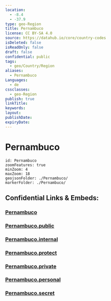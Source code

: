 ```yaml
---
location:
  - -8.4
  - -37.9
type: geo-Region
title: Pernambuco
license: CC BY-SA 4.0
source: https://datahub.io/core/country-codes
isDeleted: false
isReadOnly: false
draft: false
confidential: public
tags:
  - geo/Country/Region
aliases:
  - Pernambuco
Languages:
  - de
cssclasses:
  - geo-Region
publish: true
linkTitle:
keywords:
layout:
publishDate:
expiryDate:
---
```


# Pernambuco

```leaflet
id: Pernambuco
zoomFeatures: true 
minZoom: 4 
maxZoom: 18
geojsonFolder: ./Pernambuco/
markerFolder: ./Pernambuco/
```


## Confidential Links & Embeds: 

### [Pernambuco](/_Standards/Earth/Continent/America~South/Brazil/states~Brazil/Pernambuco.md) 

### [Pernambuco.public](/_public/Earth/Continent/America~South/Brazil/states~Brazil/Pernambuco.public.md) 

### [Pernambuco.internal](/_internal/Earth/Continent/America~South/Brazil/states~Brazil/Pernambuco.internal.md) 

### [Pernambuco.protect](/_protect/Earth/Continent/America~South/Brazil/states~Brazil/Pernambuco.protect.md) 

### [Pernambuco.private](/_private/Earth/Continent/America~South/Brazil/states~Brazil/Pernambuco.private.md) 

### [Pernambuco.personal](/_personal/Earth/Continent/America~South/Brazil/states~Brazil/Pernambuco.personal.md) 

### [Pernambuco.secret](/_secret/Earth/Continent/America~South/Brazil/states~Brazil/Pernambuco.secret.md)


